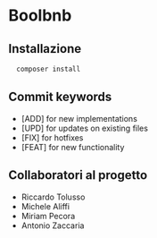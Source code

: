 # Boolbnb



## Installazione

```bash
  composer install
```

## Commit keywords

- [ADD] for new implementations
- [UPD] for updates on existing files
- [FIX] for hotfixes
- [FEAT] for new functionality

## Collaboratori al progetto

- Riccardo Tolusso
- Michele Aliffi
- Miriam Pecora
- Antonio Zaccaria
